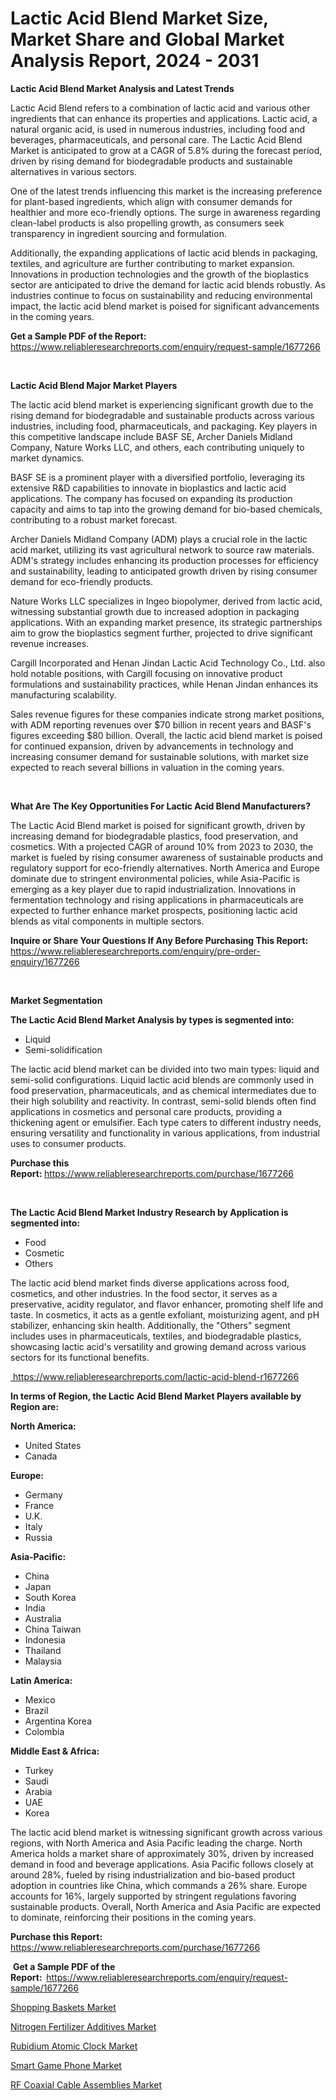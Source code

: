 <p><h1>Lactic Acid Blend Market Size, Market Share and Global Market Analysis Report, 2024 - 2031</h1></p><p><strong>Lactic Acid Blend Market Analysis and Latest Trends</strong></p>
<p><p>Lactic Acid Blend refers to a combination of lactic acid and various other ingredients that can enhance its properties and applications. Lactic acid, a natural organic acid, is used in numerous industries, including food and beverages, pharmaceuticals, and personal care. The Lactic Acid Blend Market is anticipated to grow at a CAGR of 5.8% during the forecast period, driven by rising demand for biodegradable products and sustainable alternatives in various sectors.</p><p>One of the latest trends influencing this market is the increasing preference for plant-based ingredients, which align with consumer demands for healthier and more eco-friendly options. The surge in awareness regarding clean-label products is also propelling growth, as consumers seek transparency in ingredient sourcing and formulation.</p><p>Additionally, the expanding applications of lactic acid blends in packaging, textiles, and agriculture are further contributing to market expansion. Innovations in production technologies and the growth of the bioplastics sector are anticipated to drive the demand for lactic acid blends robustly. As industries continue to focus on sustainability and reducing environmental impact, the lactic acid blend market is poised for significant advancements in the coming years.</p></p>
<p><strong>Get a Sample PDF of the Report:&nbsp;</strong> <a href="https://www.reliableresearchreports.com/enquiry/request-sample/1677266?utm_campaign=12&utm_medium=2&utm_source=Github&utm_content=ia&utm_term=30092024&utm_id=lactic-acid-blend">https://www.reliableresearchreports.com/enquiry/request-sample/1677266</a></p>
<p>&nbsp;</p>
<p><strong>Lactic Acid Blend Major Market Players</strong></p>
<p><p>The lactic acid blend market is experiencing significant growth due to the rising demand for biodegradable and sustainable products across various industries, including food, pharmaceuticals, and packaging. Key players in this competitive landscape include BASF SE, Archer Daniels Midland Company, Nature Works LLC, and others, each contributing uniquely to market dynamics.</p><p>BASF SE is a prominent player with a diversified portfolio, leveraging its extensive R&D capabilities to innovate in bioplastics and lactic acid applications. The company has focused on expanding its production capacity and aims to tap into the growing demand for bio-based chemicals, contributing to a robust market forecast.</p><p>Archer Daniels Midland Company (ADM) plays a crucial role in the lactic acid market, utilizing its vast agricultural network to source raw materials. ADM's strategy includes enhancing its production processes for efficiency and sustainability, leading to anticipated growth driven by rising consumer demand for eco-friendly products.</p><p>Nature Works LLC specializes in Ingeo biopolymer, derived from lactic acid, witnessing substantial growth due to increased adoption in packaging applications. With an expanding market presence, its strategic partnerships aim to grow the bioplastics segment further, projected to drive significant revenue increases.</p><p>Cargill Incorporated and Henan Jindan Lactic Acid Technology Co., Ltd. also hold notable positions, with Cargill focusing on innovative product formulations and sustainability practices, while Henan Jindan enhances its manufacturing scalability.</p><p>Sales revenue figures for these companies indicate strong market positions, with ADM reporting revenues over $70 billion in recent years and BASF's figures exceeding $80 billion. Overall, the lactic acid blend market is poised for continued expansion, driven by advancements in technology and increasing consumer demand for sustainable solutions, with market size expected to reach several billions in valuation in the coming years.</p></p>
<p>&nbsp;</p>
<p><strong>What Are The Key Opportunities For Lactic Acid Blend Manufacturers?</strong></p>
<p><p>The Lactic Acid Blend market is poised for significant growth, driven by increasing demand for biodegradable plastics, food preservation, and cosmetics. With a projected CAGR of around 10% from 2023 to 2030, the market is fueled by rising consumer awareness of sustainable products and regulatory support for eco-friendly alternatives. North America and Europe dominate due to stringent environmental policies, while Asia-Pacific is emerging as a key player due to rapid industrialization. Innovations in fermentation technology and rising applications in pharmaceuticals are expected to further enhance market prospects, positioning lactic acid blends as vital components in multiple sectors.</p></p>
<p><strong>Inquire or Share Your Questions If Any Before Purchasing This Report:</strong> <a href="https://www.reliableresearchreports.com/enquiry/pre-order-enquiry/1677266?utm_campaign=12&utm_medium=2&utm_source=Github&utm_content=ia&utm_term=30092024&utm_id=lactic-acid-blend">https://www.reliableresearchreports.com/enquiry/pre-order-enquiry/1677266</a></p>
<p>&nbsp;</p>
<p><strong>Market Segmentation</strong></p>
<p><strong>The Lactic Acid Blend Market Analysis by types is segmented into:</strong></p>
<p><ul><li>Liquid</li><li>Semi-solidification</li></ul></p>
<p><p>The lactic acid blend market can be divided into two main types: liquid and semi-solid configurations. Liquid lactic acid blends are commonly used in food preservation, pharmaceuticals, and as chemical intermediates due to their high solubility and reactivity. In contrast, semi-solid blends often find applications in cosmetics and personal care products, providing a thickening agent or emulsifier. Each type caters to different industry needs, ensuring versatility and functionality in various applications, from industrial uses to consumer products.</p></p>
<p><strong>Purchase this Report:&nbsp;</strong><a href="https://www.reliableresearchreports.com/purchase/1677266?utm_campaign=12&utm_medium=2&utm_source=Github&utm_content=ia&utm_term=30092024&utm_id=lactic-acid-blend">https://www.reliableresearchreports.com/purchase/1677266</a></p>
<p>&nbsp;</p>
<p><strong>The Lactic Acid Blend Market Industry Research by Application is segmented into:</strong></p>
<p><ul><li>Food</li><li>Cosmetic</li><li>Others</li></ul></p>
<p><p>The lactic acid blend market finds diverse applications across food, cosmetics, and other industries. In the food sector, it serves as a preservative, acidity regulator, and flavor enhancer, promoting shelf life and taste. In cosmetics, it acts as a gentle exfoliant, moisturizing agent, and pH stabilizer, enhancing skin health. Additionally, the "Others" segment includes uses in pharmaceuticals, textiles, and biodegradable plastics, showcasing lactic acid's versatility and growing demand across various sectors for its functional benefits.</p></p>
<p><a href="https://www.reliableresearchreports.com/lactic-acid-blend-r1677266?utm_campaign=12&utm_medium=2&utm_source=Github&utm_content=ia&utm_term=30092024&utm_id=lactic-acid-blend">&nbsp;https://www.reliableresearchreports.com/lactic-acid-blend-r1677266</a></p>
<p><strong>In terms of Region, the Lactic Acid Blend Market Players available by Region are:</strong></p>
<p>
    <p> <strong> North America: </strong>
        <ul>
            <li>United States</li>
            <li>Canada</li>
        </ul>
        </p> 
    <p> <strong> Europe: </strong>
        <ul>
            <li>Germany</li>
            <li>France</li>
            <li>U.K.</li>
            <li>Italy</li>
            <li>Russia</li>
        </ul>
        </p> 
    <p> <strong> Asia-Pacific: </strong>
        <ul>
            <li>China</li>
            <li>Japan</li>
            <li>South Korea</li>
            <li>India</li>
            <li>Australia</li>
            <li>China Taiwan</li>
            <li>Indonesia</li>
            <li>Thailand</li>
            <li>Malaysia</li>
        </ul>
        </p> 
    <p> <strong> Latin America: </strong>
        <ul>
            <li>Mexico</li>
            <li>Brazil</li>
            <li>Argentina Korea</li>
            <li>Colombia</li>
        </ul>
        </p> 
    <p> <strong> Middle East & Africa: </strong>
        <ul>
            <li>Turkey</li>
            <li>Saudi</li>
            <li>Arabia</li>
            <li>UAE</li>
            <li>Korea</li>
        </ul>
    </p>
    </p>
<p><p>The lactic acid blend market is witnessing significant growth across various regions, with North America and Asia Pacific leading the charge. North America holds a market share of approximately 30%, driven by increased demand in food and beverage applications. Asia Pacific follows closely at around 28%, fueled by rising industrialization and bio-based product adoption in countries like China, which commands a 26% share. Europe accounts for 16%, largely supported by stringent regulations favoring sustainable products. Overall, North America and Asia Pacific are expected to dominate, reinforcing their positions in the coming years.</p></p>
<p><strong>Purchase this Report: </strong><a href="https://www.reliableresearchreports.com/purchase/1677266?utm_campaign=12&utm_medium=2&utm_source=Github&utm_content=ia&utm_term=30092024&utm_id=lactic-acid-blend">https://www.reliableresearchreports.com/purchase/1677266</a></p>
<p>&nbsp;<strong>Get a Sample PDF of the Report:&nbsp;&nbsp;</strong><a href="https://www.reliableresearchreports.com/enquiry/request-sample/1677266?utm_campaign=12&utm_medium=2&utm_source=Github&utm_content=ia&utm_term=30092024&utm_id=lactic-acid-blend">https://www.reliableresearchreports.com/enquiry/request-sample/1677266</a></p>
<p><strong></strong></p>
<p><p><a href="https://www.linkedin.com/pulse/shopping-baskets-industry-analysis-report-its-market-zsklc?utm_campaign=12&utm_medium=2&utm_source=Github&utm_content=ia&utm_term=30092024&utm_id=lactic-acid-blend">Shopping Baskets Market</a></p><p><a href="https://github.com/StackhouseBerny/Market-Research-Report-List-1/blob/main/nitrogen-fertilizer-additives-market.md?utm_campaign=12&utm_medium=2&utm_source=Github&utm_content=ia&utm_term=30092024&utm_id=lactic-acid-blend">Nitrogen Fertilizer Additives Market</a></p><p><a href="https://issuu.com/reportprime-2/docs/rubidium-atomic-clock-market-size-2_b6949a267feb17?utm_campaign=12&utm_medium=2&utm_source=Github&utm_content=ia&utm_term=30092024&utm_id=lactic-acid-blend">Rubidium Atomic Clock Market</a></p><p><a href="https://www.linkedin.com/pulse/strategic-market-insights-navigating-global-smart-game-phone-ukvmc?utm_campaign=12&utm_medium=2&utm_source=Github&utm_content=ia&utm_term=30092024&utm_id=lactic-acid-blend">Smart Game Phone Market</a></p><p><a href="https://issuu.com/reportprime-2/docs/rf-coaxial-cable-assemblies-market-_f4a4b9d3fbe54e?utm_campaign=12&utm_medium=2&utm_source=Github&utm_content=ia&utm_term=30092024&utm_id=lactic-acid-blend">RF Coaxial Cable Assemblies Market</a></p></p>